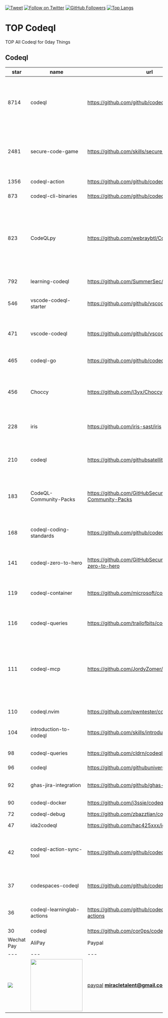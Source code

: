 [![Tweet](https://img.shields.io/twitter/url/http/Hktalent3135773.svg?style=social)](https://twitter.com/intent/follow?screen_name=Hktalent3135773) [![Follow on Twitter](https://img.shields.io/twitter/follow/Hktalent3135773.svg?style=social&label=Follow)](https://twitter.com/intent/follow?screen_name=Hktalent3135773) [![GitHub Followers](https://img.shields.io/github/followers/hktalent.svg?style=social&label=Follow)](https://github.com/hktalent/)
[![Top Langs](https://profile-counter.glitch.me/hktalent/count.svg)](https://51pwn.com)
<!-- header -->
# TOP Codeql
TOP All Codeql for 0day  Things
## Codeql
|star|name|url|des|
|---|---|---|---|
|8714|codeql|https://github.com/github/codeql|CodeQL: the libraries and queries that power security researchers around the world, as well as code scanning in GitHub Advanced Security|
|2481|secure-code-game|https://github.com/skills/secure-code-game|A GitHub Security Lab initiative, providing an in-repo learning experience, where learners secure intentionally vulnerable code.|
|1356|codeql-action|https://github.com/github/codeql-action|Actions for running CodeQL analysis|
|873|codeql-cli-binaries|https://github.com/github/codeql-cli-binaries|Binaries for the CodeQL CLI|
|823|CodeQLpy|https://github.com/webraybtl/CodeQLpy|CodeQLpy是一款基于CodeQL实现的半自动化代码审计工具，目前仅支持java语言。实现从源码反编译，数据库生成，脆弱性发现的全过程，可以辅助代码审计人员快速定位源码可能存在的漏洞。|
|792|learning-codeql|https://github.com/SummerSec/learning-codeql|CodeQL Java 全网最全的中文学习资料|
|546|vscode-codeql-starter|https://github.com/github/vscode-codeql-starter|Starter workspace to use with the CodeQL extension for Visual Studio Code.|
|471|vscode-codeql|https://github.com/github/vscode-codeql|An extension for Visual Studio Code that adds rich language support for CodeQL|
|465|codeql-go|https://github.com/github/codeql-go|The CodeQL extractor and libraries for Go.|
|456|Choccy|https://github.com/l3yx/Choccy|GitHub项目监控 && CodeQL自动扫描   (GitHub project monitoring && CodeQL automatic analysis)|
|228|iris|https://github.com/iris-sast/iris|A neurosymbolic framework for vulnerability detection in code|
|210|codeql|https://github.com/githubsatelliteworkshops/codeql|GitHub Satellite 2020 workshops on finding security vulnerabilities with CodeQL for Java/JavaScript.|
|183|CodeQL-Community-Packs|https://github.com/GitHubSecurityLab/CodeQL-Community-Packs|Collection of community-driven CodeQL query, library and extension packs|
|168|codeql-coding-standards|https://github.com/github/codeql-coding-standards|This repository contains CodeQL queries and libraries which support various Coding Standards.|
|141|codeql-zero-to-hero|https://github.com/GitHubSecurityLab/codeql-zero-to-hero|CodeQL zero to hero blog post series challenges|
|119|codeql-container|https://github.com/microsoft/codeql-container|Prepackaged and precompiled github codeql container for rapid analysis, deployment and development.|
|116|codeql-queries|https://github.com/trailofbits/codeql-queries|CodeQL queries developed by Trail of Bits|
|111|codeql-mcp|https://github.com/JordyZomer/codeql-mcp|This project runs a Model Context Protocol (MCP) server that wraps the CodeQL query server. It enables tools like [Cursor](https://cursor.sh/) or AI agents to interact with CodeQL through structured commands.|
|110|codeql.nvim|https://github.com/pwntester/codeql.nvim|CodeQL plugin for Neovim|
|104|introduction-to-codeql|https://github.com/skills/introduction-to-codeql|Enable code scanning and secure your code with CodeQL.|
|98|codeql-queries|https://github.com/cldrn/codeql-queries|My CodeQL queries collection|
|96|codeql|https://github.com/githubuniverseworkshops/codeql|CodeQL workshops for GitHub Universe|
|92|ghas-jira-integration|https://github.com/github/ghas-jira-integration|Synchronize GitHub Code Scanning alerts to Jira issues|
|90|codeql-docker|https://github.com/j3ssie/codeql-docker|Ready to use docker image for CodeQL|
|72|codeql-debug|https://github.com/zbazztian/codeql-debug||
|47|ida2codeql|https://github.com/hac425xxx/ida2codeql|IDA Hexrays To CodeQL|
|42|codeql-action-sync-tool|https://github.com/github/codeql-action-sync-tool|A tool for syncing the CodeQL Action from GitHub.com to GitHub Enterprise Server, including copying the CodeQL bundle.|
|37|codespaces-codeql|https://github.com/github/codespaces-codeql|Get to know more about the concepts of CodeQL by trying our simple tutorials.|
|36|codeql-learninglab-actions|https://github.com/github/codeql-learninglab-actions|Actions and Images for use in Learning Lab courses for CodeQL|
|30|codeql|https://github.com/cor0ps/codeql|收集规则|# Donation
| Wechat Pay | AliPay | Paypal | BTC Pay |BCH Pay |
| --- | --- | --- | --- | --- |
|<img src=https://raw.githubusercontent.com/hktalent/myhktools/main/md/wc.png>|<img width=166 src=https://raw.githubusercontent.com/hktalent/myhktools/main/md/zfb.png>|[paypal](https://www.paypal.me/pwned2019) **miracletalent@gmail.com**|<img width=166 src=https://raw.githubusercontent.com/hktalent/myhktools/main/md/BTC.png>|<img width=166 src=https://raw.githubusercontent.com/hktalent/myhktools/main/md/BCH.jpg>|

